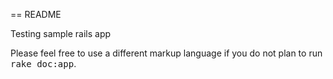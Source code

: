 == README

Testing sample rails app


Please feel free to use a different markup language if you do not plan to run
<tt>rake doc:app</tt>.
